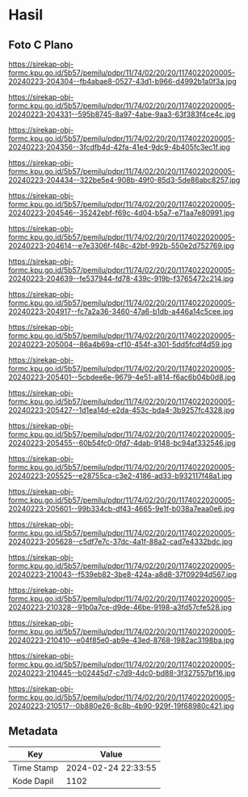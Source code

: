 # Hasil

## Foto C Plano

https://sirekap-obj-formc.kpu.go.id/5b57/pemilu/pdpr/11/74/02/20/20/1174022020005-20240223-204304--fb4abae8-0527-43d1-b966-d4992b1a0f3a.jpg

https://sirekap-obj-formc.kpu.go.id/5b57/pemilu/pdpr/11/74/02/20/20/1174022020005-20240223-204331--595b8745-8a97-4abe-9aa3-63f383f4ce4c.jpg

https://sirekap-obj-formc.kpu.go.id/5b57/pemilu/pdpr/11/74/02/20/20/1174022020005-20240223-204356--3fcdfb4d-42fa-41e4-9dc9-4b405fc3ec1f.jpg

https://sirekap-obj-formc.kpu.go.id/5b57/pemilu/pdpr/11/74/02/20/20/1174022020005-20240223-204434--322be5e4-908b-49f0-85d3-5de86abc8257.jpg

https://sirekap-obj-formc.kpu.go.id/5b57/pemilu/pdpr/11/74/02/20/20/1174022020005-20240223-204546--35242ebf-f69c-4d04-b5a7-e71aa7e80991.jpg

https://sirekap-obj-formc.kpu.go.id/5b57/pemilu/pdpr/11/74/02/20/20/1174022020005-20240223-204614--e7e3306f-f48c-42bf-992b-550e2d752769.jpg

https://sirekap-obj-formc.kpu.go.id/5b57/pemilu/pdpr/11/74/02/20/20/1174022020005-20240223-204639--fe537944-fd78-439c-919b-f3765472c214.jpg

https://sirekap-obj-formc.kpu.go.id/5b57/pemilu/pdpr/11/74/02/20/20/1174022020005-20240223-204917--fc7a2a36-3460-47a6-b1db-a446a14c5cee.jpg

https://sirekap-obj-formc.kpu.go.id/5b57/pemilu/pdpr/11/74/02/20/20/1174022020005-20240223-205004--86a4b69a-cf10-454f-a301-5dd5fcdf4d59.jpg

https://sirekap-obj-formc.kpu.go.id/5b57/pemilu/pdpr/11/74/02/20/20/1174022020005-20240223-205401--5cbdee6e-9679-4e51-a814-f6ac6b04b0d8.jpg

https://sirekap-obj-formc.kpu.go.id/5b57/pemilu/pdpr/11/74/02/20/20/1174022020005-20240223-205427--1d1ea14d-e2da-453c-bda4-3b9257fc4328.jpg

https://sirekap-obj-formc.kpu.go.id/5b57/pemilu/pdpr/11/74/02/20/20/1174022020005-20240223-205455--60b54fc0-0fd7-4dab-9148-bc94af332546.jpg

https://sirekap-obj-formc.kpu.go.id/5b57/pemilu/pdpr/11/74/02/20/20/1174022020005-20240223-205525--e28755ca-c3e2-4186-ad33-b932117f48a1.jpg

https://sirekap-obj-formc.kpu.go.id/5b57/pemilu/pdpr/11/74/02/20/20/1174022020005-20240223-205601--99b334cb-df43-4665-9e1f-b038a7eaa0e6.jpg

https://sirekap-obj-formc.kpu.go.id/5b57/pemilu/pdpr/11/74/02/20/20/1174022020005-20240223-205628--c5df7e7c-37dc-4a1f-88a2-cad7e4332bdc.jpg

https://sirekap-obj-formc.kpu.go.id/5b57/pemilu/pdpr/11/74/02/20/20/1174022020005-20240223-210043--f539eb82-3be8-424a-a8d8-37f09294d567.jpg

https://sirekap-obj-formc.kpu.go.id/5b57/pemilu/pdpr/11/74/02/20/20/1174022020005-20240223-210328--91b0a7ce-d9de-46be-9198-a3fd57cfe528.jpg

https://sirekap-obj-formc.kpu.go.id/5b57/pemilu/pdpr/11/74/02/20/20/1174022020005-20240223-210410--e04f85e0-ab9e-43ed-8768-1982ac3198ba.jpg

https://sirekap-obj-formc.kpu.go.id/5b57/pemilu/pdpr/11/74/02/20/20/1174022020005-20240223-210445--b02445d7-c7d9-4dc0-bd88-3f327557bf16.jpg

https://sirekap-obj-formc.kpu.go.id/5b57/pemilu/pdpr/11/74/02/20/20/1174022020005-20240223-210517--0b880e26-8c8b-4b90-929f-19f68980c421.jpg


## Metadata

| Key        | Value               |
| ---------- | ------------------- |
| Time Stamp | 2024-02-24 22:33:55 |
| Kode Dapil | 1102                |




